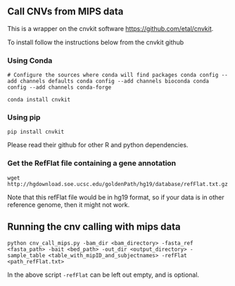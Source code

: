
## Call CNVs from MIPS data

This is a wrapper on the cnvkit software https://github.com/etal/cnvkit. 

To install follow the instructions below from the cnvkit github

### Using Conda 

`# Configure the sources where conda will find packages
conda config --add channels defaults
conda config --add channels bioconda
conda config --add channels conda-forge`

`conda install cnvkit`

### Using pip
`pip install cnvkit`

Please read their github for other R and python dependencies. 

### Get the RefFlat file containing a gene annotation 

`wget http://hgdownload.soe.ucsc.edu/goldenPath/hg19/database/refFlat.txt.gz`

Note that this refFlat file would be in hg19 format, so if your data is in other reference genome, then it might not work.


## Running the cnv calling with mips data
`python cnv_call_mips.py -bam_dir <bam_directory> -fasta_ref <fasta_path> -bait <bed_path> -out_dir <output_directory> -sample_table <table_with_mipID_and_subjectnames> -refFlat <path_refFlat.txt>`

In the above script `-refFlat` can be left out empty, and is optional. 